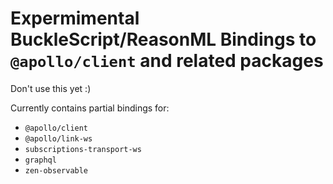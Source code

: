 # Expermimental BuckleScript/ReasonML Bindings to `@apollo/client` and related packages

Don't use this yet :)

Currently contains partial bindings for:

- `@apollo/client`
- `@apollo/link-ws`
- `subscriptions-transport-ws`
- `graphql`
- `zen-observable`
